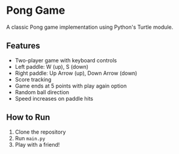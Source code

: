 # Pong Game
A classic Pong game implementation using Python's Turtle module.

## Features
- Two-player game with keyboard controls
- Left paddle: W (up), S (down)
- Right paddle: Up Arrow (up), Down Arrow (down)
- Score tracking
- Game ends at 5 points with play again option
- Random ball direction
- Speed increases on paddle hits

## How to Run
1. Clone the repository
2. Run `main.py`
3. Play with a friend!
